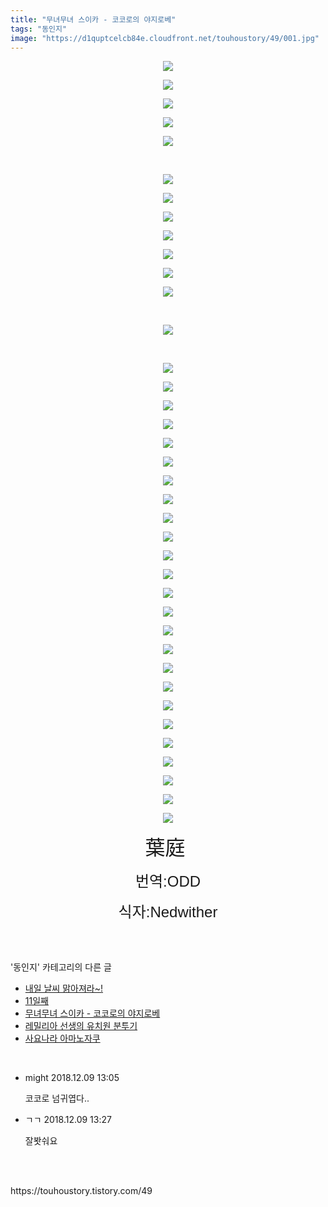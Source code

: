 ```yaml
---
title: "무녀무녀 스이카 - 코코로의 야지로베"
tags: "동인지"
image: "https://d1quptcelcb84e.cloudfront.net/touhoustory/49/001.jpg"
---
```

<div class="article">
<div class="tt_article_useless_p_margin"><p style="text-align: center; clear: none; float: none;"></p><p style="text-align: center; clear: none; float: none;"></p><p style="text-align: center; clear: none; float: none;"></p><p style="text-align: center; clear: none; float: none;"></p><p style="text-align: center; clear: none; float: none;"></p><p style="text-align: center; clear: none; float: none;"></p><p style="text-align: center; clear: none; float: none;"></p><p style="text-align: center; clear: none; float: none;"></p><p style="text-align: center; clear: none; float: none;"></p><p style="text-align: center; clear: none; float: none;"></p><p style="text-align: center; clear: none; float: none;"></p><p style="text-align: center; clear: none; float: none;"></p><p style="text-align: center; clear: none; float: none;"></p><p style="text-align: center; clear: none; float: none;"></p><p style="text-align: center; clear: none; float: none;"></p><p style="text-align: center; clear: none; float: none;"></p><p style="text-align: center; clear: none; float: none;"></p><p style="text-align: center; clear: none; float: none;"></p><p style="text-align: center; clear: none; float: none;"></p><p style="text-align: center; clear: none; float: none;"></p><p style="text-align: center; clear: none; float: none;"></p><p style="text-align: center; clear: none; float: none;"></p><p style="text-align: center; clear: none; float: none;"></p><p style="text-align: center; clear: none; float: none;"></p><p style="text-align: center; clear: none; float: none;"></p><p style="text-align: center; clear: none; float: none;"></p><p style="text-align: center; clear: none; float: none;"></p><p style="text-align: center; clear: none; float: none;"></p><p style="text-align: center; clear: none; float: none;"></p><p style="text-align: center; clear: none; float: none;"></p><p style="text-align: center; clear: none; float: none;"></p><p style="text-align: center; clear: none; float: none;"></p><p style="text-align: center; clear: none; float: none;"></p><p style="text-align: center; clear: none; float: none;"></p><p style="text-align: center; clear: none; float: none;"></p><p style="text-align: center; clear: none; float: none;"></p><p style="text-align: center; clear: none; float: none;"></p><p style="text-align: center; clear: none; float: none;"></p><p style="text-align: center; clear: none; float: none;"><img src="{{ site.imgserver8 }}/touhoustory/49/001.jpg"/></p><p style="text-align: center; clear: none; float: none;"><img src="{{ site.imgserver8 }}/touhoustory/49/002.jpg"/></p><p style="text-align: center; clear: none; float: none;"><img src="{{ site.imgserver8 }}/touhoustory/49/003.jpg"/></p><p style="text-align: center; clear: none; float: none;"><img src="{{ site.imgserver8 }}/touhoustory/49/004.jpg"/></p><p style="text-align: center; clear: none; float: none;"><img src="{{ site.imgserver8 }}/touhoustory/49/005.jpg"/></p><p style="text-align: center; clear: none; float: none;"><br/></p><p style="text-align: center; clear: none; float: none;"><img src="{{ site.imgserver8 }}/touhoustory/49/006.jpg"/></p><p style="text-align: center; clear: none; float: none;"><img src="{{ site.imgserver8 }}/touhoustory/49/007.jpg"/></p><p style="text-align: center; clear: none; float: none;"><img src="{{ site.imgserver8 }}/touhoustory/49/008.jpg"/></p><p style="text-align: center; clear: none; float: none;"><img src="{{ site.imgserver8 }}/touhoustory/49/009.jpg"/></p><p style="text-align: center; clear: none; float: none;"><img src="{{ site.imgserver8 }}/touhoustory/49/010.jpg"/></p><p style="text-align: center; clear: none; float: none;"><img src="{{ site.imgserver8 }}/touhoustory/49/011.jpg"/></p><p style="text-align: center; clear: none; float: none;"><img src="{{ site.imgserver8 }}/touhoustory/49/012.jpg"/></p><p style="text-align: center; clear: none; float: none;"><br/></p><p style="text-align: center; clear: none; float: none;"><img src="{{ site.imgserver8 }}/touhoustory/49/013.jpg"/></p><p style="text-align: center; clear: none; float: none;"><br/></p><p style="text-align: center; clear: none; float: none;"><img src="{{ site.imgserver8 }}/touhoustory/49/014.jpg"/></p><p style="text-align: center; clear: none; float: none;"><img src="{{ site.imgserver8 }}/touhoustory/49/015.jpg"/></p><p style="text-align: center; clear: none; float: none;"><img src="{{ site.imgserver8 }}/touhoustory/49/016.jpg"/></p><p style="text-align: center; clear: none; float: none;"><img src="{{ site.imgserver8 }}/touhoustory/49/017.jpg"/></p><p style="text-align: center; clear: none; float: none;"><img src="{{ site.imgserver8 }}/touhoustory/49/018.jpg"/></p><p style="text-align: center; clear: none; float: none;"><img src="{{ site.imgserver8 }}/touhoustory/49/019.jpg"/></p><p style="text-align: center; clear: none; float: none;"><img src="{{ site.imgserver8 }}/touhoustory/49/020.jpg"/></p><p style="text-align: center; clear: none; float: none;"><img src="{{ site.imgserver8 }}/touhoustory/49/021.jpg"/></p><p style="text-align: center; clear: none; float: none;"><img src="{{ site.imgserver8 }}/touhoustory/49/022.jpg"/></p><p style="text-align: center; clear: none; float: none;"><img src="{{ site.imgserver8 }}/touhoustory/49/023.jpg"/></p><p style="text-align: center; clear: none; float: none;"><img src="{{ site.imgserver8 }}/touhoustory/49/024.jpg"/></p><p style="text-align: center; clear: none; float: none;"><img src="{{ site.imgserver8 }}/touhoustory/49/025.jpg"/></p><p style="text-align: center; clear: none; float: none;"><img src="{{ site.imgserver8 }}/touhoustory/49/026.jpg"/></p><p style="text-align: center; clear: none; float: none;"><img src="{{ site.imgserver8 }}/touhoustory/49/027.jpg"/></p><p style="text-align: center; clear: none; float: none;"><img src="{{ site.imgserver8 }}/touhoustory/49/028.jpg"/></p><p style="text-align: center; clear: none; float: none;"><img src="{{ site.imgserver8 }}/touhoustory/49/029.jpg"/></p><p style="text-align: center; clear: none; float: none;"><img src="{{ site.imgserver8 }}/touhoustory/49/030.jpg"/></p><p style="text-align: center; clear: none; float: none;"><img src="{{ site.imgserver8 }}/touhoustory/49/031.jpg"/></p><p style="text-align: center; clear: none; float: none;"><img src="{{ site.imgserver8 }}/touhoustory/49/032.jpg"/></p><p style="text-align: center; clear: none; float: none;"><img src="{{ site.imgserver8 }}/touhoustory/49/033.jpg"/></p><p style="text-align: center; clear: none; float: none;"><img src="{{ site.imgserver8 }}/touhoustory/49/034.jpg"/></p><p style="text-align: center; clear: none; float: none;"><img src="{{ site.imgserver8 }}/touhoustory/49/035.jpg"/></p><p style="text-align: center; clear: none; float: none;"><img src="{{ site.imgserver8 }}/touhoustory/49/036.jpg"/></p><p style="text-align: center; clear: none; float: none;"><img src="{{ site.imgserver8 }}/touhoustory/49/037.jpg"/></p><p style="text-align: center; clear: none; float: none;"><img src="{{ site.imgserver8 }}/touhoustory/49/038.jpg"/></p><p style="text-align: center;"><span style='font-family: "맑은 고딕", sans-serif; font-size: 24pt;'>葉庭 </span></p><p style="text-align: center;"><span style='font-size: 18pt; font-family: "맑은 고딕", sans-serif;'>번역:ODD</span></p><p style="text-align: center;"><span style='font-size: 18pt; font-family: "맑은 고딕", sans-serif;'>식자:Nedwither</span></p> </div></div><br/>
<div class="tagTrail">
</div><br/>
<div class="another">
<p>'동인지' 카테고리의 다른 글</p>
<ul>
<li><a href="/touhoustory_51">내일 날씨 맑아져라~!</a></li>
<li><a href="/touhoustory_50">11일째</a></li>
<li><a href="/touhoustory_49">무녀무녀 스이카 - 코코로의 야지로베</a></li>
<li><a href="/touhoustory_42">레밀리아 선생의 유치원 분투기</a></li>
<li><a href="/touhoustory_26">사요나라 아마노자쿠</a></li>
</ul>
</div><br/>
<div class="cb_lstcomment">
<ul>
<li class="cb_thumb_off" id="comment14761125">
<div class="cb_comment_area">
<div class="cb_info_area">
<div class="cb_section">
<span class="cb_nick_name">might</span>
<span class="cb_date">2018.12.09 13:05 </span>
</div>
</div>
<div class="cb_dsc_comment">
<p class="cb_dsc">
										코코로 넘귀엽다..
									</p>
</div>
</div></li>
<li class="cb_thumb_off" id="comment14761129">
<div class="cb_comment_area">
<div class="cb_info_area">
<div class="cb_section">
<span class="cb_nick_name">ㄱㄱ</span>
<span class="cb_date">2018.12.09 13:27 </span>
</div>
</div>
<div class="cb_dsc_comment">
<p class="cb_dsc">
										잘봣숴요
									</p>
</div>
</div></li>
</ul>
</div><br/>
<br/>
<p id="refer">https://touhoustory.tistory.com/49</p>
<br/>
